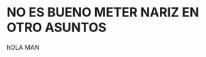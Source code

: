 <!DOCTYPE html>
<html lang="es">
<head>
  <meta charset="UTF-8">
  <meta name="viewport" content="width=device-width, initial-scale=1.0">
  <meta name="description" content="Página personal de [Tu Nombre].">
  <title>[Tu Nombre]</title>
</head>
<body>
  <h1>NO ES BUENO METER NARIZ EN OTRO ASUNTOS </h1>
  <p>hOLA MAN</p>
</body>
</html>
